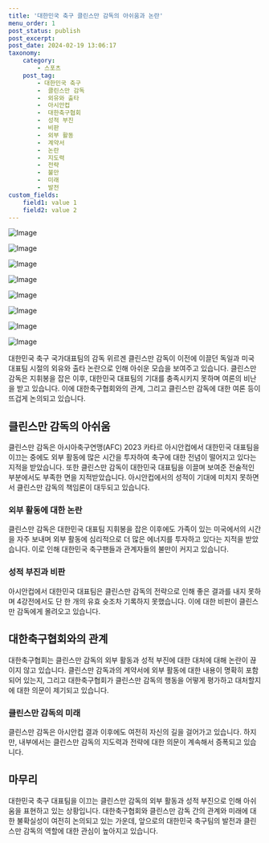 ```yaml
---
title: '대한민국 축구 클린스만 감독의 아쉬움과 논란'
menu_order: 1
post_status: publish
post_excerpt: 
post_date: 2024-02-19 13:06:17
taxonomy:
    category:
        - 스포츠
    post_tag:
        - 대한민국 축구
        -  클린스만 감독
        -  외유와 출타
        -  아시안컵
        -  대한축구협회
        -  성적 부진
        -  비판
        -  외부 활동
        -  계약서
        -  논란
        -  지도력
        -  전략
        -  불만
        -  미래
        -  발전
custom_fields:
    field1: value 1
    field2: value 2
---
```


![Image](https://imgnews.pstatic.net/image/450/2024/02/13/0000098166_001_20240213114205026.jpg?type=w647)

![Image](https://imgnews.pstatic.net/image/450/2024/02/13/0000098166_002_20240213114205064.jpg?type=w647)

![Image](https://imgnews.pstatic.net/image/450/2024/02/13/0000098166_003_20240213114205103.jpg?type=w647)

![Image](https://imgnews.pstatic.net/image/450/2024/02/13/0000098166_004_20240213114205144.jpg?type=w647)

![Image](https://imgnews.pstatic.net/image/450/2024/02/13/0000098166_005_20240213114205181.jpg?type=w647)

![Image](https://imgnews.pstatic.net/image/450/2024/02/13/0000098166_006_20240213114205218.jpg?type=w647)

![Image](https://imgnews.pstatic.net/image/450/2024/02/13/0000098166_007_20240213114205255.jpg?type=w647)

![Image](https://imgnews.pstatic.net/image/450/2024/02/13/0000098166_008_20240213114205290.jpg?type=w647)

대한민국 축구 국가대표팀의 감독 위르겐 클린스만 감독이 이전에 이끌던 독일과 미국 대표팀 시절의 외유와 출타 논란으로 인해 아쉬운 모습을 보여주고 있습니다. 클린스만 감독은 지휘봉을 잡은 이후, 대한민국 대표팀의 기대를 충족시키지 못하며 여론의 비난을 받고 있습니다. 이에 대한축구협회와의 관계, 그리고 클린스만 감독에 대한 여론 등이 뜨겁게 논의되고 있습니다.
## 클린스만 감독의 아쉬움
클린스만 감독은 아시아축구연맹(AFC) 2023 카타르 아시안컵에서 대한민국 대표팀을 이끄는 중에도 외부 활동에 많은 시간을 투자하여 축구에 대한 전념이 떨어지고 있다는 지적을 받았습니다. 또한 클린스만 감독이 대한민국 대표팀을 이끌며 보여준 전술적인 부분에서도 부족한 면을 지적받았습니다. 아시안컵에서의 성적이 기대에 미치지 못하면서 클린스만 감독의 책임론이 대두되고 있습니다.
### 외부 활동에 대한 논란
클린스만 감독은 대한민국 대표팀 지휘봉을 잡은 이후에도 가족이 있는 미국에서의 시간을 자주 보내며 외부 활동에 심리적으로 더 많은 에너지를 투자하고 있다는 지적을 받았습니다. 이로 인해 대한민국 축구팬들과 관계자들의 불만이 커지고 있습니다.
### 성적 부진과 비판
아시안컵에서 대한민국 대표팀은 클린스만 감독의 전략으로 인해 좋은 결과를 내지 못하며 4강전에서도 단 한 개의 유효 슛조차 기록하지 못했습니다. 이에 대한 비판이 클린스만 감독에게 몰려오고 있습니다.
## 대한축구협회와의 관계
대한축구협회는 클린스만 감독의 외부 활동과 성적 부진에 대한 대처에 대해 논란이 끊이지 않고 있습니다. 클린스만 감독과의 계약서에 외부 활동에 대한 내용이 명확히 포함되어 있는지, 그리고 대한축구협회가 클린스만 감독의 행동을 어떻게 평가하고 대처할지에 대한 의문이 제기되고 있습니다.
### 클린스만 감독의 미래
클린스만 감독은 아시안컵 결과 이후에도 여전히 자신의 길을 걸어가고 있습니다. 하지만, 내부에서는 클린스만 감독의 지도력과 전략에 대한 의문이 계속해서 증폭되고 있습니다.
## 마무리
대한민국 축구 대표팀을 이끄는 클린스만 감독의 외부 활동과 성적 부진으로 인해 아쉬움을 표현하고 있는 상황입니다. 대한축구협회와 클린스만 감독 간의 관계와 미래에 대한 불확실성이 여전히 논의되고 있는 가운데, 앞으로의 대한민국 축구팀의 발전과 클린스만 감독의 역할에 대한 관심이 높아지고 있습니다.
